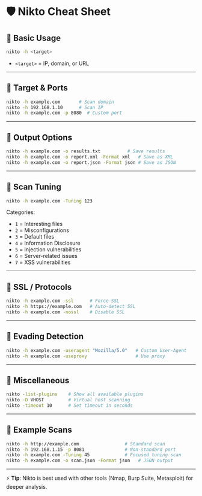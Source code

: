 # 🛡️ Nikto Cheat Sheet

## 🔹 Basic Usage
```bash
nikto -h <target>
```
- `<target>` = IP, domain, or URL  

---

## 🔹 Target & Ports
```bash
nikto -h example.com       # Scan domain
nikto -h 192.168.1.10      # Scan IP
nikto -h example.com -p 8080  # Custom port
```

---

## 🔹 Output Options
```bash
nikto -h example.com -o results.txt          # Save results
nikto -h example.com -o report.xml -Format xml   # Save as XML
nikto -h example.com -o report.json -Format json # Save as JSON
```

---

## 🔹 Scan Tuning
```bash
nikto -h example.com -Tuning 123
```
Categories:  
- `1` = Interesting files  
- `2` = Misconfigurations  
- `3` = Default files  
- `4` = Information Disclosure  
- `5` = Injection vulnerabilities  
- `6` = Server-related issues  
- `7` = XSS vulnerabilities  

---

## 🔹 SSL / Protocols
```bash
nikto -h example.com -ssl      # Force SSL
nikto -h https://example.com   # Auto-detect SSL
nikto -h example.com -nossl    # Disable SSL
```

---

## 🔹 Evading Detection
```bash
nikto -h example.com -useragent "Mozilla/5.0"   # Custom User-Agent
nikto -h example.com -useproxy                  # Use proxy
```

---

## 🔹 Miscellaneous
```bash
nikto -list-plugins    # Show all available plugins
nikto -D VHOST         # Virtual host scanning
nikto -timeout 10      # Set timeout in seconds
```

---

## 🔹 Example Scans
```bash
nikto -h http://example.com                 # Standard scan
nikto -h 192.168.1.15 -p 8081               # Non-standard port
nikto -h example.com -Tuning 45             # Focused tuning scan
nikto -h example.com -o scan.json -Format json   # JSON output
```

---

⚡ **Tip**: Nikto is best used with other tools (Nmap, Burp Suite, Metasploit) for deeper analysis.  
